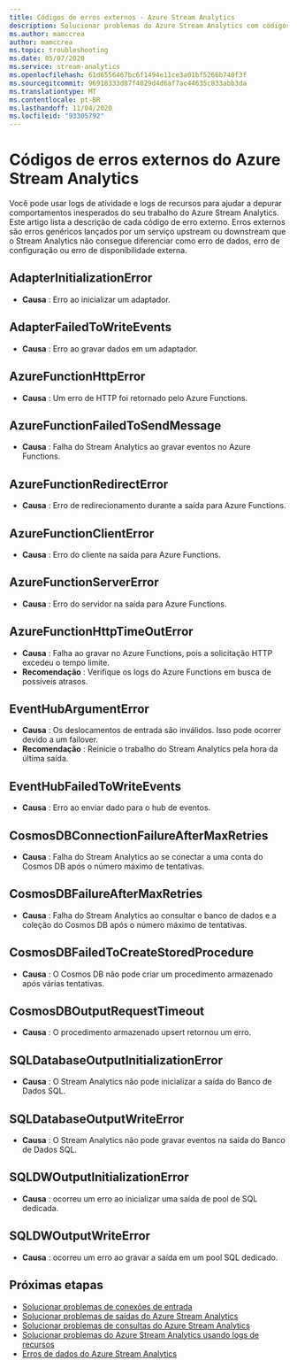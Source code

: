 ```yaml
---
title: Códigos de erros externos - Azure Stream Analytics
description: Solucionar problemas do Azure Stream Analytics com códigos de erros externos.
ms.author: mamccrea
author: mamccrea
ms.topic: troubleshooting
ms.date: 05/07/2020
ms.service: stream-analytics
ms.openlocfilehash: 61d6556467bc6f1494e11ce3a01bf5266b740f3f
ms.sourcegitcommit: 96918333d87f4029d4d6af7ac44635c833abb3da
ms.translationtype: MT
ms.contentlocale: pt-BR
ms.lasthandoff: 11/04/2020
ms.locfileid: "93305792"
---
```

# <a name="azure-stream-analytics-external-error-codes"></a>Códigos de erros externos do Azure Stream Analytics

Você pode usar logs de atividade e logs de recursos para ajudar a depurar comportamentos inesperados do seu trabalho do Azure Stream Analytics. Este artigo lista a descrição de cada código de erro externo. Erros externos são erros genéricos lançados por um serviço upstream ou downstream que o Stream Analytics não consegue diferenciar como erro de dados, erro de configuração ou erro de disponibilidade externa.

## <a name="adapterinitializationerror"></a>AdapterInitializationError

* **Causa** : Erro ao inicializar um adaptador.

## <a name="adapterfailedtowriteevents"></a>AdapterFailedToWriteEvents

* **Causa** : Erro ao gravar dados em um adaptador.

## <a name="azurefunctionhttperror"></a>AzureFunctionHttpError

* **Causa** : Um erro de HTTP foi retornado pelo Azure Functions.

## <a name="azurefunctionfailedtosendmessage"></a>AzureFunctionFailedToSendMessage

* **Causa** : Falha do Stream Analytics ao gravar eventos no Azure Functions.

## <a name="azurefunctionredirecterror"></a>AzureFunctionRedirectError

* **Causa** : Erro de redirecionamento durante a saída para Azure Functions.

## <a name="azurefunctionclienterror"></a>AzureFunctionClientError

* **Causa** : Erro do cliente na saída para Azure Functions.

## <a name="azurefunctionservererror"></a>AzureFunctionServerError

* **Causa** : Erro do servidor na saída para Azure Functions.

## <a name="azurefunctionhttptimeouterror"></a>AzureFunctionHttpTimeOutError

* **Causa** : Falha ao gravar no Azure Functions, pois a solicitação HTTP excedeu o tempo limite. 
* **Recomendação** : Verifique os logs do Azure Functions em busca de possíveis atrasos.

## <a name="eventhubargumenterror"></a>EventHubArgumentError

* **Causa** : Os deslocamentos de entrada são inválidos. Isso pode ocorrer devido a um failover.
* **Recomendação** : Reinicie o trabalho do Stream Analytics pela hora da última saída.

## <a name="eventhubfailedtowriteevents"></a>EventHubFailedToWriteEvents

* **Causa** : Erro ao enviar dado para o hub de eventos.

## <a name="cosmosdbconnectionfailureaftermaxretries"></a>CosmosDBConnectionFailureAfterMaxRetries

* **Causa** : Falha do Stream Analytics ao se conectar a uma conta do Cosmos DB após o número máximo de tentativas.

## <a name="cosmosdbfailureaftermaxretries"></a>CosmosDBFailureAfterMaxRetries

* **Causa** : Falha do Stream Analytics ao consultar o banco de dados e a coleção do Cosmos DB após o número máximo de tentativas.

## <a name="cosmosdbfailedtocreatestoredprocedure"></a>CosmosDBFailedToCreateStoredProcedure

* **Causa** : O Cosmos DB não pode criar um procedimento armazenado após várias tentativas.

## <a name="cosmosdboutputrequesttimeout"></a>CosmosDBOutputRequestTimeout

* **Causa** : O procedimento armazenado upsert retornou um erro. 

## <a name="sqldatabaseoutputinitializationerror"></a>SQLDatabaseOutputInitializationError

* **Causa** : O Stream Analytics não pode inicializar a saída do Banco de Dados SQL.

## <a name="sqldatabaseoutputwriteerror"></a>SQLDatabaseOutputWriteError

* **Causa** : O Stream Analytics não pode gravar eventos na saída do Banco de Dados SQL.

## <a name="sqldwoutputinitializationerror"></a>SQLDWOutputInitializationError

* **Causa** : ocorreu um erro ao inicializar uma saída de pool de SQL dedicada.

## <a name="sqldwoutputwriteerror"></a>SQLDWOutputWriteError

* **Causa** : ocorreu um erro ao gravar a saída em um pool SQL dedicado.

## <a name="next-steps"></a>Próximas etapas

* [Solucionar problemas de conexões de entrada](stream-analytics-troubleshoot-input.md)
* [Solucionar problemas de saídas do Azure Stream Analytics](stream-analytics-troubleshoot-output.md)
* [Solucionar problemas de consultas do Azure Stream Analytics](stream-analytics-troubleshoot-query.md)
* [Solucionar problemas do Azure Stream Analytics usando logs de recursos](stream-analytics-job-diagnostic-logs.md)
* [Erros de dados do Azure Stream Analytics](data-errors.md)
